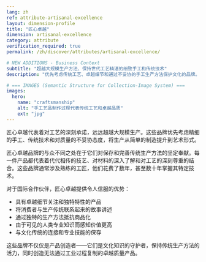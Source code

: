 ```yaml
---
lang: zh
ref: attribute-artisanal-excellence
layout: dimension-profile
title: "匠心卓越"
dimension: artisanal-excellence
category: attribute
verification_required: true
permalink: /zh/discover/attributes/artisanal-excellence/

# NEW ADDITIONS - Business Context
subtitle: "超越大规模生产方法、保持世代工艺精湛的细致手工和传统技术"
description: "优先考虑传统工艺、卓越细节和通过不妥协的手工生产方法保护文化的品牌。"

# === IMAGES (Semantic Structure for Collection-Image System) ===
images:
  hero:
    name: "craftsmanship"
    alt: "手工艺品制作过程代表传统工艺和卓越品质"
    ext: "jpg"
---
```


匠心卓越代表着对工艺的深刻承诺，远远超越大规模生产。这些品牌优先考虑精细的手工、传统技术和对质量的不妥协态度，将生产从简单的制造提升到艺术形式。

匠心卓越品牌的与众不同之处在于它们对保存和完善传统生产方法的坚定奉献。每一件产品都代表着代代相传的技艺、对材料的深入了解和对工艺的深刻尊重的结合。这些品牌通常涉及熟练的工匠，他们花费了数年，甚至数十年掌握其特定技术。

对于国际合作伙伴，匠心卓越提供令人信服的优势：
- 具有卓越细节关注和独特特性的产品
- 将消费者与生产传统联系起来的故事讲述
- 通过独特的生产方法抵抗商品化
- 由于可见的人类专业知识而感知价值更高
- 与文化传统的连接和专业技能的保存

这些品牌不仅仅是产品创造者——它们是文化知识的守护者，保持传统生产方法的活力，同时创造无法通过工业过程复制的卓越质量产品。
